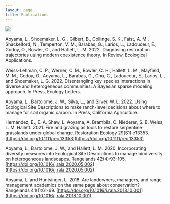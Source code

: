 ```yaml
---
layout: page
title: Publications
---
```

<img src="/../../assets/img/restoria/castillea-small.jpg">

Aoyama, L., Shoemaker, L. G., Gilbert, B., Collinge, S. K., Faist, A. M., Shackelford, N., Temperton, V. M., Barabas, G., Larios, L., Ladouceur, E., Godoy, O., Bowler, C., and Hallett, L. M. 2022. Diagnosing restoration trajectories using modern coexistence theory. In Review, Ecological Applications. 

Weiss-Lehman, C. P., Werner, C. M., Bowler, C. H., Hallett, L. M., Mayfield, M. M., Godoy, O., Aoyama, L., Barabas, G., Chu, C., Ladouceur, E., Larios, L., and Shoemaker, L. G. 2022. Disentangling key species interactions in diverse and heterogeneous communities: A Bayesian sparse modeling approach. In Press, Ecology Letters.  

Aoyama, L., Bartolome, J. W., Silva, L., and Silver, W. L. 2022. Using Ecological Site Descriptions to make ranch-level decisions about where to manage for soil organic carbon. In Press, California Agriculture. 

Hernández, E., E. A. Shaw, L. Aoyama, A. Brambila, C. Niederer, S. B. Weiss, L. M. Hallett. 2021. Fire and grazing as tools to restore serpentine grasslands under global change. Restoration Ecology 29(S1):e13353. [https://doi.org/10.1111/rec.13353](https://doi.org/10.1111/rec.13353)

Aoyama, L., Bartolome, J. W., and Hallett, L. M. 2020. Incorporating diversity measures into Ecological Site Descriptions to manage biodiversity on heterogeneous landscapes. Rangelands 42(4):93-105.[https://doi.org/10.1016/j.rala.2020.05.002](https://doi.org/10.1016/j.rala.2020.05.002)

Aoyama, L. and Huntsinger, L. 2018. Are landowners, managers, and range management academics on the same page about conservation? Rangelands 41(1):61-69. [https://doi.org/10.1016/j.rala.2018.10.001](https://doi.org/10.1016/j.rala.2018.10.001)
